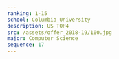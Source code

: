 ```yaml
---
ranking: 1-15
school: Columbia University
description: US TOP4
src: /assets/offer_2018-19/100.jpg
major: Computer Science
sequence: 17
---
```


